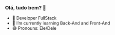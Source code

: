 ### Olá, tudo bem? 👋


- 🔭 Developer FullStack
- 🌱 I’m currently learning Back-And and Front-And
- 😄 Pronouns: Ele/Dele

